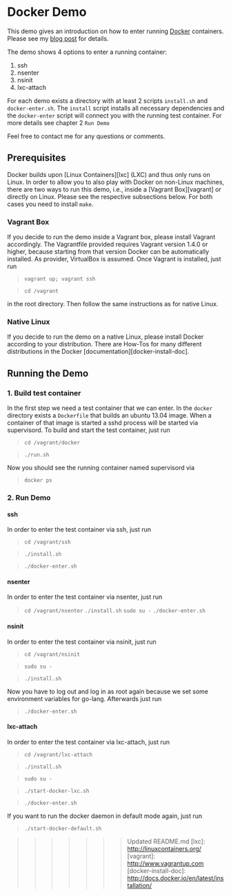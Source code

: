 # Docker Demo #

This demo gives an introduction on how to enter running [Docker][docker] containers. Please see my [blog post][cc-blog] for details.

The demo shows 4 options to enter a running container:

1. ssh
2. nsenter
3. nsinit
4. lxc-attach

For each demo exists a directory with at least 2 scripts `install.sh` and `docker-enter.sh`. The `install` script installs all necessary dependencies and the `docker-enter` script will connect you with the running test container. For more details see chapter 2 `Run Demo`

Feel free to contact me for any questions or comments.

## Prerequisites ##

Docker builds upon [Linux Containers][lxc] (LXC) and thus only runs on Linux. In order to allow you to also play with Docker on non-Linux machines, there are two ways to run this demo, i.e., inside a [Vagrant Box][vagrant] or directly on Linux. Please see the respective subsections below. For both cases you need to install `make`.

### Vagrant Box ###

If you decide to run the demo inside a Vagrant box, please install Vagrant accordingly. The Vagrantfile provided requires Vagrant version 1.4.0 or higher, because starting from that version Docker can be automatically installed. As provider, VirtualBox is assumed. Once Vagrant is installed, just run
> `vagrant up; vagrant ssh`

> `cd /vagrant`

in the root directory. Then follow the same instructions as for native Linux.

### Native Linux  ###

If you decide to run the demo on a native Linux, please install Docker according to your distribution. There are How-Tos for many different distributions in the Docker [documentation][docker-install-doc].

## Running the Demo ##

### 1. Build test container ###

In the first step we need a test container that we can enter. In the `docker` directory exists a `Dockerfile` that builds an ubuntu 13.04 image. When a container of that image is started a sshd process will be started via supervisord. To build and start the test container, just run
> `cd /vagrant/docker`

> `./run.sh`

Now you should see the running container named supervisord via
> `docker ps`

### 2. Run Demo ###

#### ssh ####

In order to enter the test container via ssh, just run
> `cd /vagrant/ssh`

> `./install.sh`

> `./docker-enter.sh`

#### nsenter ####

In order to enter the test container via nsenter, just run
> `cd /vagrant/nsenter`
> `./install.sh`
> `sudo su -`
> `./docker-enter.sh`

#### nsinit ####

In order to enter the test container via nsinit, just run
> `cd /vagrant/nsinit`

> `sudo su -`

> `./install.sh`

Now you have to log out and log in as root again because we set some environment variables for go-lang. Afterwards just run

> `./docker-enter.sh`

#### lxc-attach ####

In order to enter the test container via lxc-attach, just run
> `cd /vagrant/lxc-attach`

> `./install.sh`

> `sudo su -`

> `./start-docker-lxc.sh`

> `./docker-enter.sh`

If you want to run the docker daemon in default mode again, just run
> `./start-docker-default.sh`

[docker]: http://docker.io
[cc-blog]: https://blog.codecentric.de/en/
>>>>>>> Updated README.md
[lxc]: http://linuxcontainers.org/
[vagrant]: http://www.vagrantup.com
[docker-install-doc]: http://docs.docker.io/en/latest/installation/
